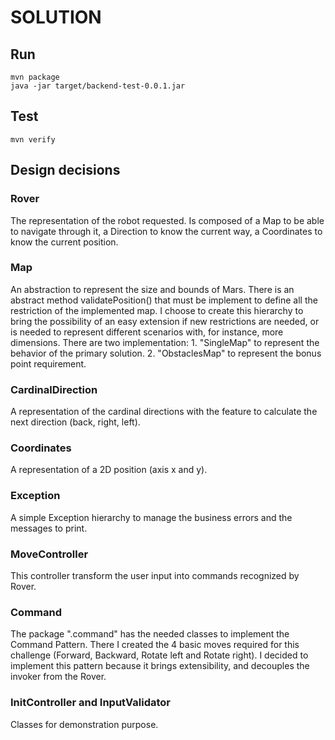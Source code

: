 # SOLUTION

## Run
```
mvn package
java -jar target/backend-test-0.0.1.jar 

```

## Test
```
mvn verify

```


## Design decisions

### Rover
The representation of the robot requested. Is composed of a Map to be able to navigate through it, a Direction to know the current way, a Coordinates to know the current position.

### Map
An abstraction to represent the size and bounds of Mars. There is an abstract method validatePosition() that must be implement to define all the restriction of the implemented map. I choose to create this hierarchy to bring the possibility of an easy extension if new restrictions are needed, or is needed to represent different scenarios with, for instance, more dimensions.
There are two implementation: 
    1. "SingleMap" to represent the behavior of the primary solution.
    2. "ObstaclesMap" to represent the bonus point requirement.

### CardinalDirection
A representation of the cardinal directions with the feature to calculate the next direction (back, right, left).

### Coordinates
A representation of a 2D position (axis x and y).

### Exception
A simple Exception hierarchy to manage the business errors and the messages to print.

### MoveController
This controller transform the user input into commands recognized by Rover.

### Command
The package ".command" has the needed classes to implement the Command Pattern. There I created the 4 basic moves required for this challenge (Forward, Backward, Rotate left and Rotate right). I decided to implement this pattern because it brings extensibility, and decouples the invoker from the Rover.

### InitController and InputValidator
Classes for demonstration purpose.




